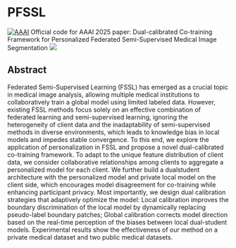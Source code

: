 # PFSSL
[![AAAI](https://img.shields.io/badge/AAAI25-Paper-blue)]()
Official code for AAAI 2025 paper: Dual-calibrated Co-training Framework for Personalized Federated Semi-Supervised Medical Image Segmentation
![](./unrelated/poster.jpg)

## Abstract
Federated Semi-Supervised Learning (FSSL) has emerged as a crucial topic in medical image analysis, allowing multiple medical institutions to collaboratively train a global model using limited labeled data. However, existing FSSL methods focus solely on an effective combination of federated learning and semi-supervised learning, ignoring the heterogeneity of client data and the inadaptability of semi-supervised methods in diverse environments, which leads to knowledge bias in local models and impedes stable convergence. To this end, we explore the application of personalization in FSSL and propose a novel dual-calibrated co-training framework. To adapt to the unique feature distribution of client data, we consider collaborative relationships among clients to aggregate a personalized model for each client. We further build a dualstudent architecture with the personalized model and private local model on the client side, which encourages model disagreement for co-training while enhancing participant privacy. Most importantly, we design dual calibration strategies that adaptively optimize the model: Local calibration improves the boundary discrimination of the local model by dynamically replacing pseudo-label boundary patches; Global calibration corrects model direction based on the real-time perception of the biases between local dual-student models. Experimental results show the effectiveness of our method on a private medical dataset and two public medical datasets.
